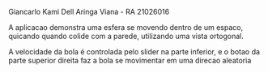 Giancarlo Kami Dell Aringa Viana - RA 21026016

A aplicacao demonstra uma esfera se movendo dentro de um espaco, quicando quando colide com a parede, utilizando uma vista ortogonal.

A velocidade da bola é controlada pelo slider na parte inferior, e o botao da parte superior direita faz a bola se movimentar em uma direcao aleatoria

